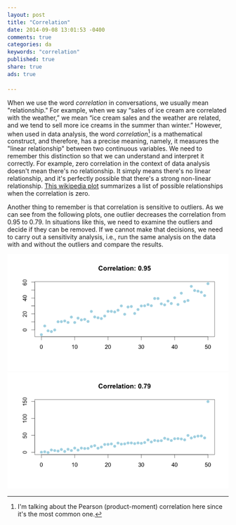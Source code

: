 ```yaml
---
layout: post
title: "Correlation"
date: 2014-09-08 13:01:53 -0400
comments: true
categories: da
keywords: "correlation"
published: true
share: true
ads: true

---
```


When we use the word *correlation* in conversations, we usually mean "relationship." For example, when we say “sales of ice cream are correlated with the weather,” we mean “ice cream sales and the weather are related, and we tend to sell more ice creams in the summer than winter.” However, when used in data analysis, the word *correlation*[^1] is a mathematical construct, and therefore, has a precise meaning, namely, it measures the "linear relationship" between two continuous variables. We need to remember this distinction so that we can understand and interpret it correctly. For example, zero correlation in the context of data analysis doesn't mean there's no relationship. It simply means there's no linear relationship, and it's perfectly possible that there's a strong non-linear relationship. [This wikipedia plot](http://en.wikipedia.org/wiki/Correlation_and_dependence#mediaviewer/File:Correlation_examples2.svg) summarizes a list of possible relationships when the correlation is zero. 

Another thing to remember is that correlation is sensitive to outliers. As we can see from the following plots, one outlier decreases the correlation from 0.95 to 0.79. In situations like this, we need to examine the outliers and decide if they can be removed. If we cannot make that decisions, we need to carry out a sensitivity analysis, i.e., run the same analysis on the data with and without the outliers and compare the results. 

![](/images/corr1.png)
![](/images/corr2.png)

[^1]: I'm talking about the Pearson (product-moment) correlation here since it's the most common one. 
